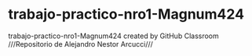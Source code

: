 # trabajo-practico-nro1-Magnum424
trabajo-practico-nro1-Magnum424 created by GitHub Classroom
///Repositorio de Alejandro Nestor Arcucci///
